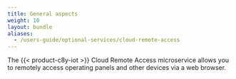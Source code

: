 ```yaml
---
title: General aspects
weight: 10
layout: bundle
aliases:
  - /users-guide/optional-services/cloud-remote-access
---
```


The {{< product-c8y-iot >}} Cloud Remote Access microservice allows you to remotely access operating panels and other devices via a web browser.
